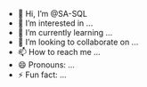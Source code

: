 - 👋 Hi, I’m @SA-SQL
- 👀 I’m interested in ...
- 🌱 I’m currently learning ...
- 💞️ I’m looking to collaborate on ...
- 📫 How to reach me ...
- 😄 Pronouns: ...
- ⚡ Fun fact: ...

<!---
SA-SQL/SA-SQL is a ✨ special ✨ repository because its `README.md` (this file) appears on your GitHub profile.
You can click the Preview link to take a look at your changes.
--->
